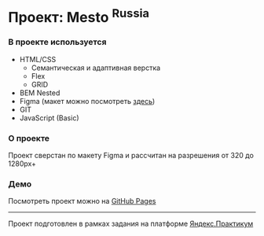 # Проект: Mesto <sup>Russia</sup>

### В проекте используется

* HTML/CSS
    * Семантическая и адаптивная верстка
    * Flex
    * GRID
* BEM Nested
* Figma (макет можно посмотреть [здесь](https://www.figma.com/proto/FICtgZMj34H0CTRBtxqziw/JavaScript.-Sprint-4-(Copy)?node-id=28212%3A269))
* GIT
* JavaScript (Basic)

### О проекте

Проект сверстан по макету Figma и рассчитан на разрешения от 320 до 1280px+

### Демо

Посмотреть проект можно на [GitHub Pages](https://mesto.lunarkbot.net)

---

Проект подготовлен в рамках задания на платформе [Яндекс.Практикум](https://practicum.yandex.ru/)
